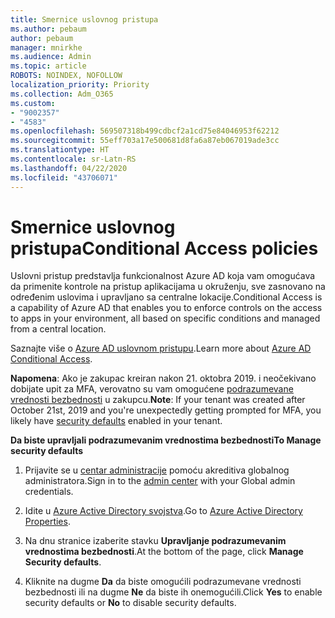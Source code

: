 ```yaml
---
title: Smernice uslovnog pristupa
ms.author: pebaum
author: pebaum
manager: mnirkhe
ms.audience: Admin
ms.topic: article
ROBOTS: NOINDEX, NOFOLLOW
localization_priority: Priority
ms.collection: Adm_O365
ms.custom:
- "9002357"
- "4583"
ms.openlocfilehash: 569507318b499cdbcf2a1cd75e84046953f62212
ms.sourcegitcommit: 55eff703a17e500681d8fa6a87eb067019ade3cc
ms.translationtype: HT
ms.contentlocale: sr-Latn-RS
ms.lasthandoff: 04/22/2020
ms.locfileid: "43706071"
---
```

# <a name="conditional-access-policies"></a><span data-ttu-id="7de56-102">Smernice uslovnog pristupa</span><span class="sxs-lookup"><span data-stu-id="7de56-102">Conditional Access policies</span></span>

<span data-ttu-id="7de56-103">Uslovni pristup predstavlja funkcionalnost Azure AD koja vam omogućava da primenite kontrole na pristup aplikacijama u okruženju, sve zasnovano na određenim uslovima i upravljano sa centralne lokacije.</span><span class="sxs-lookup"><span data-stu-id="7de56-103">Conditional Access is a capability of Azure AD that enables you to enforce controls on the access to apps in your environment, all based on specific conditions and managed from a central location.</span></span>

<span data-ttu-id="7de56-104">Saznajte više o [Azure AD uslovnom pristupu](https://docs.microsoft.com/azure/active-directory/conditional-access/).</span><span class="sxs-lookup"><span data-stu-id="7de56-104">Learn more about [Azure AD Conditional Access](https://docs.microsoft.com/azure/active-directory/conditional-access/).</span></span>  

<span data-ttu-id="7de56-105">**Napomena**: Ako je zakupac kreiran nakon 21. oktobra 2019. i neočekivano dobijate upit za MFA, verovatno su vam omogućene [podrazumevane vrednosti bezbednosti](https://aka.ms/securitydefaults) u zakupcu.</span><span class="sxs-lookup"><span data-stu-id="7de56-105">**Note**: If your tenant was created after October 21st, 2019 and you're unexpectedly getting prompted for MFA, you likely have [security defaults](https://aka.ms/securitydefaults) enabled in your tenant.</span></span>

<span data-ttu-id="7de56-106">**Da biste upravljali podrazumevanim vrednostima bezbednosti**</span><span class="sxs-lookup"><span data-stu-id="7de56-106">**To Manage security defaults**</span></span>

1. <span data-ttu-id="7de56-107">Prijavite se u [centar administracije](https://go.microsoft.com/fwlink/p/?linkid=834822) pomoću akreditiva globalnog administratora.</span><span class="sxs-lookup"><span data-stu-id="7de56-107">Sign in to the [admin center](https://go.microsoft.com/fwlink/p/?linkid=834822) with your Global admin credentials.</span></span>

2. <span data-ttu-id="7de56-108">Idite u [Azure Active Directory svojstva](https://portal.azure.com/#blade/Microsoft_AAD_IAM/ActiveDirectoryMenuBlade/Properties).</span><span class="sxs-lookup"><span data-stu-id="7de56-108">Go to [Azure Active Directory Properties](https://portal.azure.com/#blade/Microsoft_AAD_IAM/ActiveDirectoryMenuBlade/Properties).</span></span>

3. <span data-ttu-id="7de56-109">Na dnu stranice izaberite stavku **Upravljanje podrazumevanim vrednostima bezbednosti**.</span><span class="sxs-lookup"><span data-stu-id="7de56-109">At the bottom of the page, click **Manage Security defaults**.</span></span>

4. <span data-ttu-id="7de56-110">Kliknite na dugme **Da** da biste omogućili podrazumevane vrednosti bezbednosti ili na dugme **Ne** da biste ih onemogućili.</span><span class="sxs-lookup"><span data-stu-id="7de56-110">Click **Yes** to enable security defaults or **No** to disable security defaults.</span></span>

